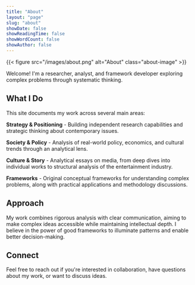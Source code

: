 ```yaml
---
title: "About"
layout: "page"
slug: "about"
showDate: false
showReadingTime: false
showWordCount: false
showAuthor: false
---
```

{{< figure src="/images/about.png" alt="About" class="about-image" >}}

<style>
.about-image {
    margin-top: -1rem !important;
    margin-bottom: 1.5rem !important;
    width: 100% !important;
    max-width: 100% !important;
    height: auto !important;
}
.about-image img {
    width: 100% !important;
    max-width: 100% !important;
    height: auto !important;
}
</style>

Welcome! I'm a researcher, analyst, and framework developer exploring complex problems through systematic thinking.

## What I Do

This site documents my work across several main areas:

**Strategy & Positioning** - Building independent research capabilities and strategic thinking about contemporary issues.

**Society & Policy** - Analysis of real-world policy, economics, and cultural trends through an analytical lens.

**Culture & Story** - Analytical essays on media, from deep dives into individual works to structural analysis of the entertainment industry.

**Frameworks** - Original conceptual frameworks for understanding complex problems, along with practical applications and methodology discussions.

## Approach

My work combines rigorous analysis with clear communication, aiming to make complex ideas accessible while maintaining intellectual depth. I believe in the power of good frameworks to illuminate patterns and enable better decision-making.

## Connect

Feel free to reach out if you're interested in collaboration, have questions about my work, or want to discuss ideas.
